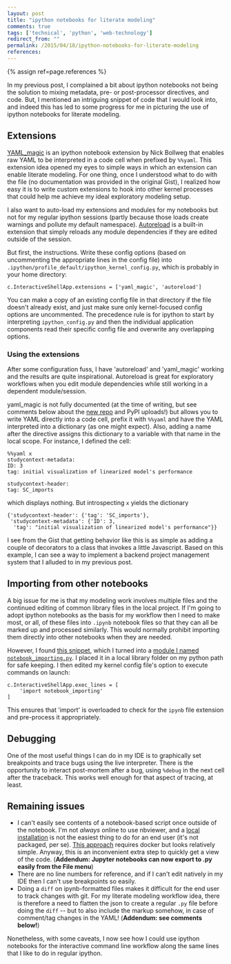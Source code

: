 ```yaml
---
layout: post
title: "ipython notebooks for literate modeling"
comments: true
tags: ['technical', 'python', 'web-technology']
redirect_from: ""
permalink: /2015/04/18/ipython-notebooks-for-literate-modeling
references:
---
```


{% assign ref=page.references %}

In my previous post, I complained a bit about ipython notebooks not
being the solution to mixing metadata, pre- or post-processor
directives, and code. But, I mentioned an intriguing snippet of code
that I would look into, and indeed this has led to some progress for
me in picturing the use of ipython notebooks for literate modeling.

## Extensions

[YAML_magic](https://gist.github.com/bollwyvl/aa7131d57195f86fb9c0) is
an ipython notebook extension by Nick Bollweg that enables raw YAML to
be interpreted in a code cell when prefixed by `%%yaml`. This
extension idea opened my eyes to simple ways in which an extension can
enable literate modeling. For one thing, once I understood what to do
with the file (no documentation was provided in the original Gist),
I realized how easy it is to write custom extensions to hook into other kernel processes that
could help me achieve my ideal exploratory modeling setup.

I also want to auto-load my extensions and modules for my notebooks but not
for my regular ipython sessions (partly because those loads create
warnings and pollute my default namespace). [Autoreload](https://ipython.org/ipython-doc/dev/config/extensions/autoreload.html)
is a built-in extension that simply reloads any module dependencies if they are edited outside of
the session.

But first,
the instructions. Write these config options (based on uncommenting the appropriate
lines in the config file) into
`.ipython/profile_default/ipython_kernel_config.py`, which is probably
in your home directory:

    c.InteractiveShellApp.extensions = ['yaml_magic', 'autoreload']

You can make a copy of an existing config file in that directory if
the file doesn't already exist, and just make sure only kernel-focused
config options are uncommented. The precedence rule is for ipython to
start by interpreting `ipython_config.py` and then the individual
application components read their specific config file and overwrite
any overlapping options.


### Using the extensions

After some configuration fuss, I have 'autoreload' and 'yaml\_magic'
working and the results are quite
inspirational. Autoreload is great for exploratory workflows when you
edit module dependencies while still working in a dependent module/session.

yaml\_magic is not fully documented (at the time of writing, but see
comments below about the [new repo](https://github.com/bollwyvl/yamlmagic)
and PyPI uploads!) but allows you to write
YAML directly into a code cell, prefix it with `%%yaml` and have the
YAML interpreted into a dictionary (as one might expect). Also, adding
a name after the directive assigns this dictionary to a variable with
that name in the local scope. For instance, I defined the cell:

    %%yaml x
	studycontext-metadata:
	ID: 3
	tag: initial visualization of linearized model's performance

	studycontext-header:
	tag: SC_imports


which displays nothing. But introspecting `x` yields the dictionary

    {'studycontext-header': {'tag': 'SC_imports'},
     'studycontext-metadata': {'ID': 3,
      'tag': "initial visualization of linearized model's performance"}}


I see from the Gist that getting behavior like this is as simple as
adding a couple of decorators to a class that invokes a little
Javascript. Based on this example, I can see a way to implement a
backend project management system that I alluded to in my previous
post.

## Importing from other notebooks

A big issue for me is that my modeling work
involves multiple files and the continued editing of common library
files in the local project. If I'm going to adopt ipython notebooks as
the basis for my workflow then I need to make most, or all, of these
files into `.ipynb` notebook files so that they can all be marked up
and processed similarly. This would normally prohibit importing them
directly into other notebooks when they are needed.

However, I found
[this snippet](http://nbviewer.ipython.org/github/adrn/ipython/blob/1.x/examples/notebooks/Importing%20Notebooks.ipynb),
which I turned into a
[module I named `notebook_importing.py`](https://gist.github.com/robclewley/75b7719119892b99d73b). I
placed it in a local library folder on my python path for safe
keeping. I then edited my kernel config file's option to execute commands on
launch:

    c.InteractiveShellApp.exec_lines = [
        'import notebook_importing'
    ]

This ensures that 'import' is overloaded to check for the `ipynb` file extension and pre-process it appropriately.

## Debugging

One of the most useful things I can do in my IDE is to graphically set breakpoints and trace bugs using the live interpreter. There is the opportunity to interact post-mortem after a bug, using `%debug` in the next cell after the traceback. This works well enough for that aspect of tracing, at least.

## Remaining issues

* I can't easily see contents of a notebook-based script once outside
  of the notebook. I'm not *always* online to use nbviewer, and a
  [local installation](http://stackoverflow.com/questions/18572423/running-ipython-notebook-viewer-locally)
  is not the easiest thing to do for an end user (it's not packaged,
  per se). [This approach](https://github.com/jupyter/nbviewer)
  requires docker but looks relatively simple. Anyway, this is an
  inconvenient extra step to quickly get a view of the code.
   (**Addendum: Jupyter notebooks can now export to .py easily from
  the File menu**)
* There are no line numbers for reference, and if I can't edit
  natively in my IDE then I can't use breakpoints so easily.
* Doing a `diff` on ipynb-formatted files makes it difficult for the
  end user to track changes with git. For my literate modeling
  workflow idea, there is therefore a need to flatten the json to
  create a regular `.py` file before doing the `diff` -- but to also
  include the markup somehow, in case of comment/tag changes in the
  YAML! (**Addendum: see comments below!**)


Nonetheless, with some caveats, I now see how I could use ipython
notebooks for the interactive command line workflow along the same
lines that I like to do in regular ipython.
